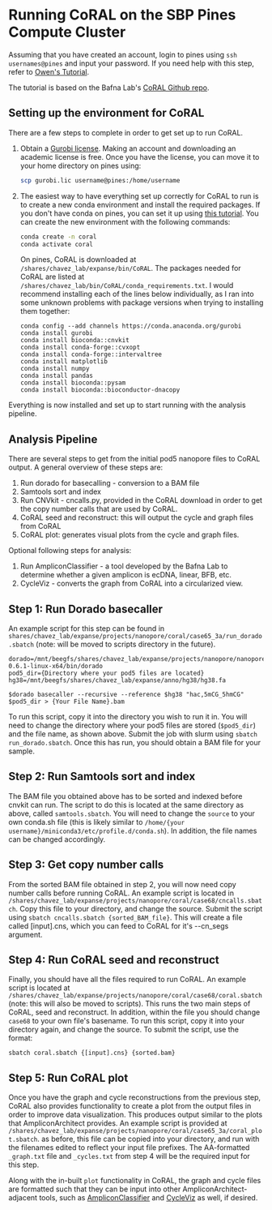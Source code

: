 # Running CoRAL on the SBP Pines Compute Cluster
Assuming that you have created an account, login to pines using `ssh usernames@pines` and input your password. If you need help with this step, refer to [Owen's Tutorial](https://github.com/chavez-lab/protocols/wiki/The-pines-compute-cluster-at-SBP).

The tutorial is based on the Bafna Lab's [CoRAL Github repo](https://github.com/AmpliconSuitE/CoRAL). 

## Setting up the environment for CoRAL
There are a few steps to complete in order to get set up to run CoRAL.

1. Obtain a [Gurobi license](https://www.gurobi.com/academia/academic-program-and-licenses/). Making an account and downloading an academic license is free. Once you have the license, you can move it to your home directory on pines using: 
    ```bash
    scp gurobi.lic username@pines:/home/username
    ```
2. The easiest way to have everything set up correctly for CoRAL to run is to create a new conda environment and install the required packages. If you don't have conda on pines, you can set it up using [this tutorial](https://github.com/chavez-lab/protocols/tree/main/Setting_up_your_workstation). You can create the new environment with the following commands:
    ```bash 
    conda create -n coral
    conda activate coral
    ```

    On pines, CoRAL is downloaded at `/shares/chavez_lab/expanse/bin/CoRAL`. The packages needed for CoRAL are listed at `/shares/chavez_lab/bin/CoRAL/conda_requirements.txt`. I would recommend installing each of the lines below individually, as I ran into some unknown problems with package versions when trying to installing them together:

    ```
    conda config --add channels https://conda.anaconda.org/gurobi
    conda install gurobi
    conda install bioconda::cnvkit
    conda install conda-forge::cvxopt
    conda install conda-forge::intervaltree
    conda install matplotlib
    conda install numpy
    conda install pandas
    conda install bioconda::pysam
    conda install bioconda::bioconductor-dnacopy
    ```
Everything is now installed and set up to start running with the analysis pipeline. 

 ## Analysis Pipeline
 There are several steps to get from the initial pod5 nanopore files to CoRAL output. A general overview of these steps are: 

1. Run dorado for basecalling - conversion to a BAM file
2. Samtools sort and index 
3. Run CNVkit - cncalls.py, provided in the CoRAL download in order to get the copy number calls that are used by CoRAL.
4. CoRAL seed and reconstruct: this will output the cycle and graph files from CoRAL
5. CoRAL plot: generates visual plots from the cycle and graph files.

Optional following steps for analysis:

1. Run AmpliconClassifier - a tool developed by the Bafna Lab to determine whether a given amplicon is ecDNA, linear, BFB, etc.
2. CycleViz - converts the graph from CoRAL into a circularized view. 
 
## Step 1: Run Dorado basecaller
An example script for this step can be found in `shares/chavez_lab/expanse/projects/nanopore/coral/case65_3a/run_dorado.sbatch` (note: will be moved to scripts directory in the future).

```
dorado=/mnt/beegfs/shares/chavez_lab/expanse/projects/nanopore/nanopore/dorado-0.6.1-linux-x64/bin/dorado
pod5_dir={Directory where your pod5 files are located}
hg38=/mnt/beegfs/shares/chavez_lab/expanse/anno/hg38/hg38.fa

$dorado basecaller --recursive --reference $hg38 "hac,5mCG_5hmCG" $pod5_dir > {Your File Name}.bam
```

To run this script, copy it into the directory you wish to run it in. You will need to change the directory where your pod5 files are stored (`$pod5_dir`) and the file name, as shown above. Submit the job with slurm using `sbatch run_dorado.sbatch`. Once this has run, you should obtain a BAM file for your sample. 

## Step 2: Run Samtools sort and index
The BAM file you obtained above has to be sorted and  indexed before cnvkit can run. The script to do this is located at the same directory as above, called `samtools.sbatch`. You will need to change the `source` to your own conda.sh file (this is likely similar to `/home/{your username}/miniconda3/etc/profile.d/conda.sh`). In addition, the file names can be changed accordingly. 

## Step 3: Get copy number calls

From the sorted BAM file obtained in step 2, you will now need copy number calls before running CoRAL. An example script is located in `/shares/chavez_lab/expanse/projects/nanopore/coral/case68/cncalls.sbatch`. Copy this file to your directory, and change the source. Submit the script using `sbatch cncalls.sbatch {sorted_BAM_file}`. This will create a file called [input].cns, which you can feed to CoRAL for it's --cn_segs argument.

## Step 4: Run CoRAL seed and reconstruct 

Finally, you should have all the files required to run CoRAL. An example script is located at `/shares/chavez_lab/expanse/projects/nanopore/coral/case68/coral.sbatch` (note: this will also be moved to scripts). This runs the two main steps of CoRAL, seed and reconstruct. In addition, within the file you should change `case68` to your own file's basename. To run this script, copy it into your directory again, and change the source. To submit the script, use the format:

`sbatch coral.sbatch {[input].cns} {sorted.bam}`

## Step 5: Run CoRAL plot

Once you have the graph and cycle reconstructions from the previous step, CoRAL also provides functionality to create a plot from the output files in order to improve data visualization. This produces output similar to the plots that AmpliconArchitect provides. An example script is provided at `/shares/chavez_lab/expanse/projects/nanopore/coral/case65_3a/coral_plot.sbatch`. as before, this file can be copied into your directory, and run with the filenames edited to reflect your input file prefixes. The AA-formatted `_graph.txt` file and `_cycles.txt` from step 4 will be the required input for this step.

Along with the in-built `plot` functionality in CoRAL, the graph and cycle files are formatted such that they can be input into other AmpliconArchitect-adjacent tools, such as [AmpliconClassifier](https://github.com/AmpliconSuite/AmpliconClassifier) and [CycleViz](https://github.com/AmpliconSuite/CycleViz) as well, if desired. 